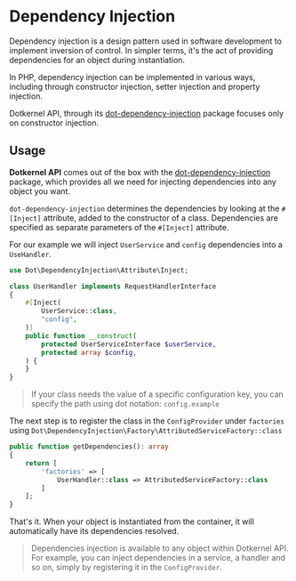 # Dependency Injection

Dependency injection is a design pattern used in software development to implement inversion of control. In simpler
terms, it's the act of providing dependencies for an object during instantiation.

In PHP, dependency injection can be implemented in various ways, including through constructor injection, setter
injection and property injection.

Dotkernel API, through its [dot-dependency-injection](https://github.com/dotkernel/dot-dependency-injection) package
focuses only on constructor injection.

## Usage

**Dotkernel API** comes out of the box with the
[dot-dependency-injection](https://github.com/dotkernel/dot-dependency-injection) package, which provides all we need for
injecting dependencies into any object you want.

`dot-dependency-injection` determines the dependencies by looking at the `#[Inject]` attribute, added to the constructor
of a class. Dependencies are specified as separate parameters of the `#[Inject]` attribute.

For our example we will inject `UserService` and `config` dependencies into a `UseHandler`.

```php
use Dot\DependencyInjection\Attribute\Inject;

class UserHandler implements RequestHandlerInterface
{
    #[Inject(
        UserService::class,
        "config",
    )]
    public function __construct(
        protected UserServiceInterface $userService,
        protected array $config,
    ) {
    }
}
```

> If your class needs the value of a specific configuration key, you can specify the path using dot notation:
> `config.example`

The next step is to register the class in the `ConfigProvider` under `factories` using
`Dot\DependencyInjection\Factory\AttributedServiceFactory::class`

```php
public function getDependencies(): array
{
    return [
        'factories' => [
            UserHandler::class => AttributedServiceFactory::class
        ]
    ];
}
```

That's it. When your object is instantiated from the container, it will automatically have its
dependencies resolved.

> Dependencies injection is available to any object within Dotkernel API. For example, you can inject dependencies in a
> service, a handler and so on, simply by registering it in the `ConfigProvider`.
